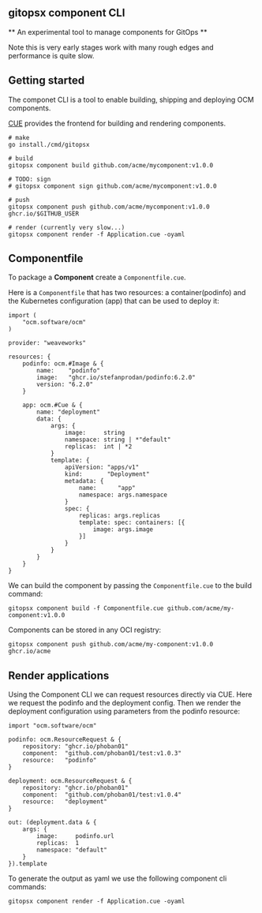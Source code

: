 ## gitopsx component CLI

** An experimental tool to manage components for GitOps **

Note this is very early stages work with many rough edges and performance is quite slow. 

## Getting started

The componet CLI is a tool to enable building, shipping and deploying OCM components.

[CUE](https://cuelang.org) provides the frontend for building and rendering components.

```
# make
go install./cmd/gitopsx

# build
gitopsx component build github.com/acme/mycomponent:v1.0.0

# TODO: sign
# gitopsx component sign github.com/acme/mycomponent:v1.0.0

# push
gitopsx component push github.com/acme/mycomponent:v1.0.0 ghcr.io/$GITHUB_USER

# render (currently very slow...)
gitopsx component render -f Application.cue -oyaml
```

## Componentfile

To package a **Component** create a `Componentfile.cue`.

Here is a `Componentfile` that has two resources: a container(podinfo) and the Kubernetes configuration (app) that can be used to deploy it:

```golang
import (
	"ocm.software/ocm"
)

provider: "weaveworks"

resources: {
	podinfo: ocm.#Image & {
		name:    "podinfo"
		image:   "ghcr.io/stefanprodan/podinfo:6.2.0"
		version: "6.2.0"
	}

	app: ocm.#Cue & {
		name: "deployment"
		data: {
			args: {
				image:     string
				namespace: string | *"default"
				replicas:  int | *2
			}
			template: {
				apiVersion: "apps/v1"
				kind:       "Deployment"
				metadata: {
					name:      "app"
					namespace: args.namespace
				}
				spec: {
					replicas: args.replicas
					template: spec: containers: [{
						image: args.image
					}]
				}
			}
		}
	}
}
```

We can build the component by passing the `Componentfile.cue` to the build command:

`gitopsx component build -f Componentfile.cue github.com/acme/my-component:v1.0.0`

Components can be stored in any OCI registry:

`gitopsx component push github.com/acme/my-component:v1.0.0 ghcr.io/acme`

## Render applications

Using the Component CLI we can request resources directly via CUE. Here we request the podinfo and the deployment config. Then we render the deployment configuration using parameters from the podinfo resource:

```golang
import "ocm.software/ocm"

podinfo: ocm.ResourceRequest & {
	repository: "ghcr.io/phoban01"
	component:  "github.com/phoban01/test:v1.0.3"
	resource:   "podinfo"
}

deployment: ocm.ResourceRequest & {
	repository: "ghcr.io/phoban01"
	component:  "github.com/phoban01/test:v1.0.4"
	resource:   "deployment"
}

out: (deployment.data & {
	args: {
		image:     podinfo.url
		replicas:  1
		namespace: "default"
	}
}).template
```

To generate the output as yaml we use the following component cli commands:

`gitopsx component render -f Application.cue -oyaml`
